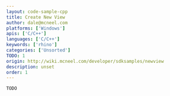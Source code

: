 ```yaml
---
layout: code-sample-cpp
title: Create New View
author: dale@mcneel.com
platforms: ['Windows']
apis: ['C/C++']
languages: ['C/C++']
keywords: ['rhino']
categories: ['Unsorted']
TODO: 1
origin: http://wiki.mcneel.com/developer/sdksamples/newview
description: unset
order: 1
---
```


```cpp
TODO
```
